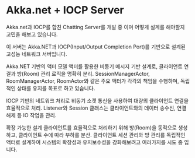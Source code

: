 # Akka.net + IOCP Server
 Akka.net과 IOCP를 합친 Chatting Server를 개발 중 이며 어떻게 설계를 해야할지 고민을 해보고 있습니다.

이 서버는 Akka.NET과 IOCP(Input/Output Completion Port)를 기반으로 설계된 고성능 네트워크 서버입니다. 

Akka.NET 기반의 액터 모델 액터를 활용한 비동기 메시지 기반 설계로, 클라이언트 연결과 방(Room) 관리 로직을 명확히 분리.
SessionManagerActor, RoomManagerActor, RoomActor와 같은 주요 액터가 각각의 책임을 수행하며, 독립적인 상태를 유지를 목표로 하고 있습니다.

IOCP 기반의 네트워크 처리로 비동기 소켓 통신을 사용하여 대량의 클라이언트 연결을 효율적으로 처리.
Listener와 Session 클래스는 클라이언트와의 데이터 송수신, 연결 해제 등 IO 작업을 관리.

확장 가능한 설계
클라이언트를 효율적으로 처리하기 위해 방(Room)을 동적으로 생성하고, 클라이언트 수에 따라 부하를 분산.
클라이언트 세션 관리와 방 관리를 독립적인 액터로 설계하여 시스템의 확장성과 유지보수성을 강화해보려고 여러가지를 시도 중 입니다.
